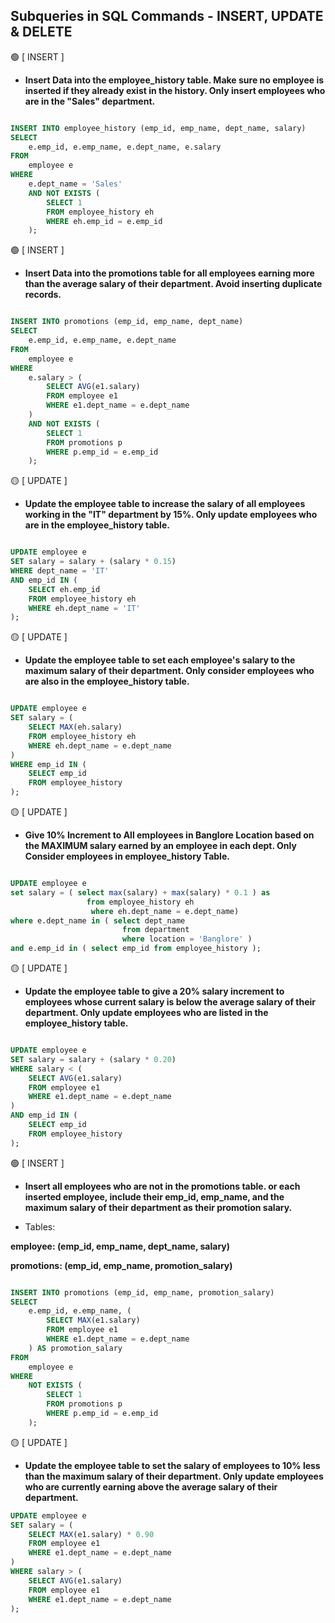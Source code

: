 ## Subqueries in SQL Commands - INSERT, UPDATE & DELETE

🟢 [ INSERT ] 

- **Insert Data into the employee_history table. Make sure no employee is inserted if they already exist in the history. Only insert employees who are in the "Sales" department.**

```sql

INSERT INTO employee_history (emp_id, emp_name, dept_name, salary)
SELECT 
    e.emp_id, e.emp_name, e.dept_name, e.salary
FROM 
    employee e
WHERE 
    e.dept_name = 'Sales'
    AND NOT EXISTS (
        SELECT 1 
        FROM employee_history eh 
        WHERE eh.emp_id = e.emp_id
    );

```

🟢 [ INSERT ] 

- **Insert Data into the promotions table for all employees earning more than the average salary of their department. Avoid inserting duplicate records.**

```sql

INSERT INTO promotions (emp_id, emp_name, dept_name) 
SELECT 
    e.emp_id, e.emp_name, e.dept_name
FROM 
    employee e 
WHERE 
    e.salary > (
        SELECT AVG(e1.salary)
        FROM employee e1
        WHERE e1.dept_name = e.dept_name
    )
    AND NOT EXISTS (
        SELECT 1 
        FROM promotions p 
        WHERE p.emp_id = e.emp_id
    );


```


🟡 [ UPDATE ] 

- **Update the employee table to increase the salary of all employees working in the "IT" department by 15%. Only update employees who are in the employee_history table.**

```sql

UPDATE employee e
SET salary = salary + (salary * 0.15)
WHERE dept_name = 'IT'
AND emp_id IN (
    SELECT eh.emp_id
    FROM employee_history eh
    WHERE eh.dept_name = 'IT'
);

```

🟡 [ UPDATE ] 

- **Update the employee table to set each employee's salary to the maximum salary of their department. Only consider employees who are also in the employee_history table.**

```sql

UPDATE employee e
SET salary = (
    SELECT MAX(eh.salary)
    FROM employee_history eh
    WHERE eh.dept_name = e.dept_name
)
WHERE emp_id IN (
    SELECT emp_id
    FROM employee_history
);

```

🟡 [ UPDATE ] 

- **Give 10% Increment to All employees in Banglore Location based on the MAXIMUM salary earned by an employee in each dept. Only Consider employees in employee_history Table.**

```sql

UPDATE employee e 
set salary = ( select max(salary) + max(salary) * 0.1 ) as 
	             from employee_history eh 
	              where eh.dept_name = e.dept_name) 
where e.dept_name in ( select dept_name 
	                     from department 
	                     where location = 'Banglore' ) 
and e.emp_id in ( select emp_id from employee_history );

```

🟡 [ UPDATE ] 

- **Update the employee table to give a 20% salary increment to employees whose current salary is below the average salary of their department. Only update employees who are listed in the employee_history table.**

```sql

UPDATE employee e
SET salary = salary + (salary * 0.20)
WHERE salary < (
    SELECT AVG(e1.salary)
    FROM employee e1
    WHERE e1.dept_name = e.dept_name
)
AND emp_id IN (
    SELECT emp_id
    FROM employee_history
);

```

🟢 [ INSERT ] 

- **Insert all employees who are not in the promotions table. or each inserted employee, include their emp_id, emp_name, and the maximum salary of their department as their promotion salary.**

- Tables:
  
**employee: (emp_id, emp_name, dept_name, salary)**

**promotions: (emp_id, emp_name, promotion_salary)**

```sql

INSERT INTO promotions (emp_id, emp_name, promotion_salary)
SELECT 
    e.emp_id, e.emp_name, (
        SELECT MAX(e1.salary)
        FROM employee e1
        WHERE e1.dept_name = e.dept_name
    ) AS promotion_salary
FROM 
    employee e
WHERE 
    NOT EXISTS (
        SELECT 1 
        FROM promotions p 
        WHERE p.emp_id = e.emp_id
    );

```

🟡 [ UPDATE ] 

- **Update the employee table to set the salary of employees to 10% less than the maximum salary of their department. Only update employees who are currently earning above the average salary of their department.**

```sql
UPDATE employee e
SET salary = (
    SELECT MAX(e1.salary) * 0.90
    FROM employee e1
    WHERE e1.dept_name = e.dept_name
)
WHERE salary > (
    SELECT AVG(e1.salary)
    FROM employee e1
    WHERE e1.dept_name = e.dept_name
);

```













